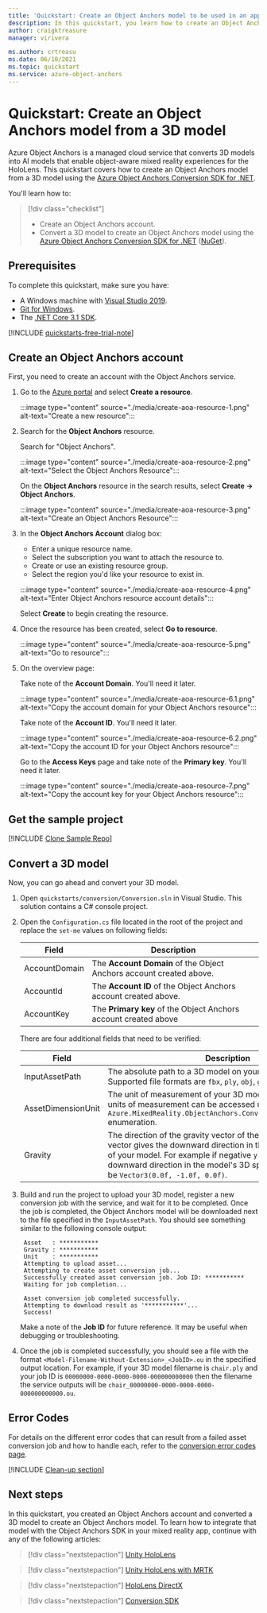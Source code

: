 ```yaml
---
title: 'Quickstart: Create an Object Anchors model to be used in an app'
description: In this quickstart, you learn how to create an Object Anchors model from a 3D model.
author: craigktreasure
manager: virivera

ms.author: crtreasu
ms.date: 06/10/2021
ms.topic: quickstart
ms.service: azure-object-anchors
---
```

# Quickstart: Create an Object Anchors model from a 3D model

Azure Object Anchors is a managed cloud service that converts 3D models into AI models that enable object-aware mixed
reality experiences for the HoloLens. This quickstart covers how to create an Object Anchors model from a 3D model using
the [Azure Object Anchors Conversion SDK for .NET](/dotnet/api/overview/azure/mixedreality.objectanchors.conversion-readme-pre).

You'll learn how to:

> [!div class="checklist"]
> * Create an Object Anchors account.
> * Convert a 3D model to create an Object Anchors model using the [Azure Object Anchors Conversion SDK for .NET](/dotnet/api/overview/azure/mixedreality.objectanchors.conversion-readme-pre) ([NuGet](https://www.nuget.org/packages/Azure.MixedReality.ObjectAnchors.Conversion/)).

## Prerequisites

To complete this quickstart, make sure you have:

* A Windows machine with <a href="https://www.visualstudio.com/downloads/" target="_blank">Visual Studio 2019</a>.
* <a href="https://git-scm.com" target="_blank">Git for Windows</a>.
* The <a href="https://dotnet.microsoft.com/download/dotnet-core/3.1">.NET Core 3.1 SDK</a>.

[!INCLUDE [quickstarts-free-trial-note](../../../includes/quickstarts-free-trial-note.md)]

## Create an Object Anchors account

First, you need to create an account with the Object Anchors service.

1. Go to the [Azure portal](https://portal.azure.com/) and select **Create a resource**.

   :::image type="content" source="./media/create-aoa-resource-1.png" alt-text="Create a new resource":::

2. Search for the **Object Anchors** resource.

   Search for "Object Anchors".

   :::image type="content" source="./media/create-aoa-resource-2.png" alt-text="Select the Object Anchors Resource":::

   On the **Object Anchors** resource in the search results, select **Create -> Object Anchors**.

   :::image type="content" source="./media/create-aoa-resource-3.png" alt-text="Create an Object Anchors Resource":::

3. In the **Object Anchors Account** dialog box:
    * Enter a unique resource name.
    * Select the subscription you want to attach the resource to.
    * Create or use an existing resource group.
    * Select the region you'd like your resource to exist in.

    :::image type="content" source="./media/create-aoa-resource-4.png" alt-text="Enter Object Anchors resource account details":::

    Select **Create** to begin creating the resource.

4. Once the resource has been created, select **Go to resource**.

   :::image type="content" source="./media/create-aoa-resource-5.png" alt-text="Go to resource":::

5. On the overview page:

   Take note of the **Account Domain**. You'll need it later.

   :::image type="content" source="./media/create-aoa-resource-6.1.png" alt-text="Copy the account domain for your Object Anchors resource":::

   Take note of the **Account ID**. You'll need it later.

   :::image type="content" source="./media/create-aoa-resource-6.2.png" alt-text="Copy the account ID for your Object Anchors resource":::

   Go to the **Access Keys** page and take note of the **Primary key**. You'll need it later.

   :::image type="content" source="./media/create-aoa-resource-7.png" alt-text="Copy the account key for your Object Anchors resource":::

## Get the sample project

[!INCLUDE [Clone Sample Repo](../../../includes/object-anchors-clone-sample-repository.md)]

## Convert a 3D model

Now, you can go ahead and convert your 3D model.

1. Open `quickstarts/conversion/Conversion.sln` in Visual Studio. This solution contains a C# console project.

2. Open the `Configuration.cs` file located in the root of the project and replace the `set-me` values on following fields:

   | Field         | Description                                                         |
   |---------------|---------------------------------------------------------------------|
   | AccountDomain | The **Account Domain** of the Object Anchors account created above. |
   | AccountId     | The **Account ID** of the Object Anchors account created above.     |
   | AccountKey    | The **Primary key** of the Object Anchors account created above     |

   There are four additional fields that need to be verified:

    | Field                    | Description                       |
    | ---                      | ---                               |
    | InputAssetPath           | The absolute path to a 3D model on your local machine. Supported file formats are `fbx`, `ply`, `obj`, `glb`, and `gltf`. |
    | AssetDimensionUnit       | The unit of measurement of your 3D model. All the supported units of measurement can be accessed using the `Azure.MixedReality.ObjectAnchors.Conversion.AssetLengthUnit` enumeration. |
    | Gravity                  | The direction of the gravity vector of the 3D model. This 3D vector gives the downward direction in the coordinate system of your model. For example if negative `y` represents the downward direction in the model's 3D space, this value would be `Vector3(0.0f, -1.0f, 0.0f)`. |

3. Build and run the project to upload your 3D model, register a new conversion job with the service, and wait for it to be completed. Once the job is completed, the Object Anchors model will be downloaded next to the file specified in the `InputAssetPath`. You should see something similar to the following console output:

   ```shell
    Asset   : ***********
    Gravity : ***********
    Unit    : ***********
    Attempting to upload asset...
    Attempting to create asset conversion job...
    Successfully created asset conversion job. Job ID: ***********
    Waiting for job completion...

    Asset conversion job completed successfully.
    Attempting to download result as '***********'...
    Success!
   ```

   Make a note of the **Job ID** for future reference. It may be useful when debugging or troubleshooting.

4. Once the job is completed successfully, you should see a file with the format `<Model-Filename-Without-Extension>_<JobID>.ou` in the specified output location. For example, if your 3D model filename is `chair.ply` and your job ID is `00000000-0000-0000-0000-000000000000` then the filename the service outputs will be `chair_00000000-0000-0000-0000-000000000000.ou`.

## Error Codes
For details on the different error codes that can result from a failed asset conversion job and how to handle each, refer to the [conversion error codes page](..\model-conversion-error-codes.md).

[!INCLUDE [Clean-up section](../../../includes/clean-up-section-portal.md)]

## Next steps

In this quickstart, you created an Object Anchors account and converted a 3D model to create an Object Anchors model. To learn how to integrate that model with the Object Anchors SDK in your mixed reality app, continue with any of the following articles:

> [!div class="nextstepaction"]
> [Unity HoloLens](get-started-unity-hololens.md)

> [!div class="nextstepaction"]
> [Unity HoloLens with MRTK](get-started-unity-hololens-mrtk.md)

> [!div class="nextstepaction"]
> [HoloLens DirectX](get-started-hololens-directx.md)

> [!div class="nextstepaction"]
> [Conversion SDK](/dotnet/api/overview/azure/mixedreality.objectanchors.conversion-readme-pre)
